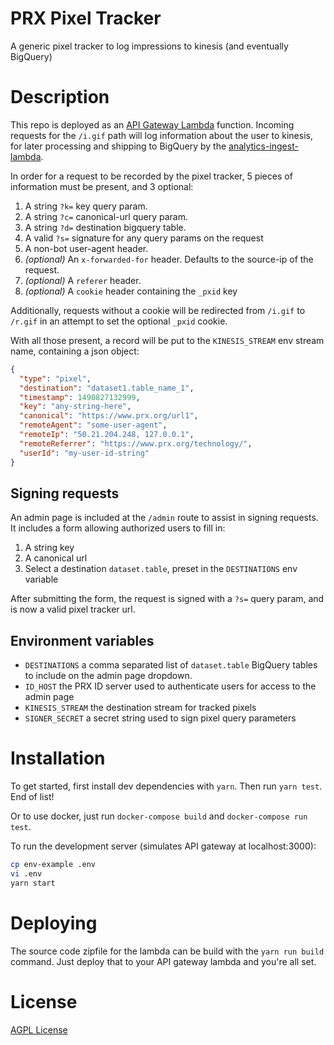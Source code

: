 # PRX Pixel Tracker

A generic pixel tracker to log impressions to kinesis (and eventually BigQuery)

# Description

This repo is deployed as an [API Gateway Lambda](https://aws.amazon.com/api-gateway/)
function.  Incoming requests for the `/i.gif` path will log information about the
user to kinesis, for later processing and shipping to BigQuery by the
[analytics-ingest-lambda](https://github.com/PRX/analytics-ingest-lambda).

In order for a request to be recorded by the pixel tracker, 5 pieces of information
must be present, and 3 optional:

1. A string `?k=` key query param.
2. A string `?c=` canonical-url query param.
3. A string `?d=` destination bigquery table.
4. A valid `?s=` signature for any query params on the request
5. A non-bot user-agent header.
6. _(optional)_ An `x-forwarded-for` header. Defaults to the source-ip of the request.
7. _(optional)_ A `referer` header.
8. _(optional)_ A `cookie` header containing the `_pxid` key

Additionally, requests without a cookie will be redirected from `/i.gif` to
`/r.gif` in an attempt to set the optional `_pxid` cookie.

With all those present, a record will be put to the `KINESIS_STREAM` env stream
name, containing a json object:

```json
{
  "type": "pixel",
  "destination": "dataset1.table_name_1",
  "timestamp": 1490827132999,
  "key": "any-string-here",
  "canonical": "https://www.prx.org/url1",
  "remoteAgent": "some-user-agent",
  "remoteIp": "50.21.204.248, 127.0.0.1",
  "remoteReferrer": "https://www.prx.org/technology/",
  "userId": "my-user-id-string"
}
```

## Signing requests

An admin page is included at the `/admin` route to assist in signing requests.
It includes a form allowing authorized users to fill in:

1. A string key
2. A canonical url
3. Select a destination `dataset.table`, preset in the `DESTINATIONS` env variable

After submitting the form, the request is signed with a `?s=` query param, and is
now a valid pixel tracker url.

## Environment variables

- `DESTINATIONS` a comma separated list of `dataset.table` BigQuery tables to
  include on the admin page dropdown.
- `ID_HOST` the PRX ID server used to authenticate users for access to the admin page
- `KINESIS_STREAM` the destination stream for tracked pixels
- `SIGNER_SECRET` a secret string used to sign pixel query parameters

# Installation

To get started, first install dev dependencies with `yarn`.  Then run `yarn test`.  End of list!

Or to use docker, just run `docker-compose build` and `docker-compose run test`.

To run the development server (simulates API gateway at localhost:3000):

```sh
cp env-example .env
vi .env
yarn start
```

# Deploying

The source code zipfile for the lambda can be build with the `yarn run build` command.
Just deploy that to your API gateway lambda and you're all set.

# License

[AGPL License](https://www.gnu.org/licenses/agpl-3.0.html)
